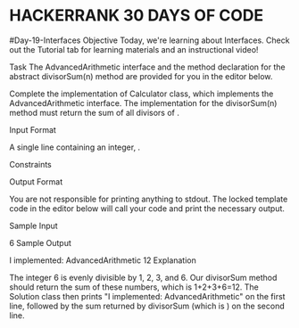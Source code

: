 # HACKERRANK 30 DAYS OF CODE
#Day-19-Interfaces
Objective
Today, we're learning about Interfaces. Check out the Tutorial tab for learning materials and an instructional video!

Task
The AdvancedArithmetic interface and the method declaration for the abstract divisorSum(n) method are provided for you in the editor below.

Complete the implementation of Calculator class, which implements the AdvancedArithmetic interface. The implementation for the divisorSum(n) method must return the sum of all divisors of .

Input Format

A single line containing an integer, .

Constraints

Output Format

You are not responsible for printing anything to stdout. The locked template code in the editor below will call your code and print the necessary output.

Sample Input

6
Sample Output

I implemented: AdvancedArithmetic
12
Explanation

The integer 6 is evenly divisible by 1, 2, 3, and 6. Our divisorSum method should return the sum of these numbers, which is 1+2+3+6=12. The Solution class then prints "I implemented: AdvancedArithmetic" on the first line, followed by the sum returned by divisorSum (which is ) on the second line.
